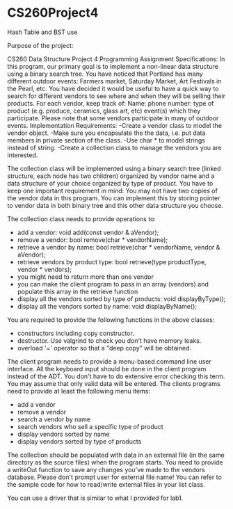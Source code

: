 # CS260Project4
Hash Table and BST use

Purpose of the project:

CS260 Data Structure Project 4
Programming Assignment Specifications:
In this program, our primary goal is to implement a non-linear data structure using a binary search tree. You have noticed that Portland has many different outdoor events: Farmers market, Saturday Market, Art Festivals in the Pearl, etc. You have decided it would be useful to have a quick way to search for different vendors to see where and when they will be selling their products.
For each vendor, keep track of:
Name:
phone number:
type of product (e.g. produce, ceramics, glass art, etc)
event(s) which they participate. Please note that some vendors participate in many of outdoor events.
Implementation Requirements:
-Create a vendor class to model the vendor object.
-Make sure you encapsulate the the data, i.e. put data members in private section of the class.
-Use char * to model strings instead of string.
-Create a collection class to manage the vendors you are interested.

The collection class will be implemented using a binary search tree (linked structure, each node has two children) organized by vendor name and a data structure of your choice organized by type of product. You have to keep one important requirement in mind:
You may not have two copies of the vendor data in this program. You can implement this by storing pointer to vendor data in both binary tree and this other data structure you choose.

 The collection class needs to provide operations to:
- add a vendor: void add(const vendor & aVendor);
- remove a vendor: bool remove(char * vendorName);
- retrieve a vendor by name: bool retrieve(char * vendorName, vendor & aVendor);
- retrieve vendors by product type: bool retrieve(type productType, vendor * vendors);
- you might need to return more than one vendor
- you can make the client program to pass in an array (vendors) and populate this array in the retrieve    function
- display all the vendors sorted by type of products: void displayByType();
- display all the vendors sorted by name: void displayByName();

 You are required to provide the following functions in the above classes:
- constructors including copy constructor.
- destructor. Use valgrind to check you don't have memory leaks.
- overload '=' operator so that a "deep copy" will be obtained.

 The client program needs to provide a menu-based command line user interface. All the keyboard input should be done in the client program instead of the ADT. You don't have to do extensive error checking this term. You may assume that only valid data will be entered. The clients programs need to provide at least the following menu items:

- add a vendor
- remove a vendor
- search a vendor by name
- search vendors who sell a specific type of product
- display vendors sorted by name
- display vendors sorted by type of products

 The collection should be populated with data in an external file (in the same directory as the source files) when the program starts. You need to provide a writeOut function to save any changes you've made to the vendors database. Please don't prompt user for external file name! You can refer to the sample code for how to read/write external files in your list class.

 You can use a driver that is similar to what I provided for lab1.

